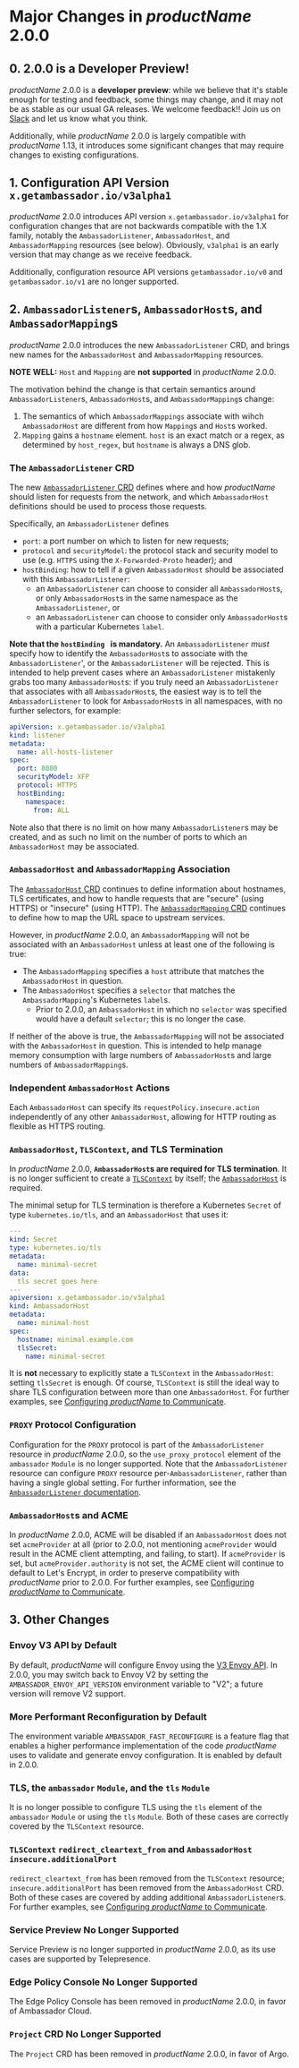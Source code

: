 Major Changes in $productName$ 2.0.0
====================================

## 0. 2.0.0 is a Developer Preview!

$productName$ 2.0.0 is a **developer preview**: while we believe that it's stable enough for testing and feedback, some things may change, and it may not be as stable as our usual GA releases. We welcome feedback!! Join us on [Slack](https://a8r.io/slack) and let us know what you think.

Additionally, while $productName$ 2.0.0 is largely compatible with $productName$ 1.13, it introduces some significant changes that may require changes to existing configurations.

## 1. Configuration API Version `x.getambassador.io/v3alpha1`

$productName$ 2.0.0 introduces API version `x.getambassador.io/v3alpha1` for configuration changes that are not backwards compatible with the 1.X family, notably the `AmbassadorListener`, `AmbassadorHost`, and `AmbassadorMapping` resources (see below). Obviously, `v3alpha1` is an early version that may change as we receive feedback.

Additionally, configuration resource API versions `getambassador.io/v0` and `getambassador.io/v1` are no longer supported.

## 2. `AmbassadorListener`s, `AmbassadorHost`s, and `AmbassadorMapping`s

$productName$ 2.0.0 introduces the new `AmbassadorListener` CRD, and brings new names for the `AmbassadorHost` and `AmbassadorMapping` resources. 

**NOTE WELL:** `Host` and `Mapping` are **not supported** in $productName$ 2.0.0.

The motivation behind the change is that certain semantics around `AmbassadorListener`s, `AmbassadorHost`s, and `AmbassadorMapping`s change:

   1. The semantics of which `AmbassadorMappings` associate with wihch `AmbassadorHost` are different from how `Mapping`s and `Host`s worked.
   2. `Mapping` gains a `hostname` element. `host` is an exact match or a regex, as determined by `host_regex`, but `hostname` is always a DNS glob.

### The `AmbassadorListener` CRD

The new [`AmbassadorListener` CRD](../../topics/running/ambassadorlistener) defines where and how $productName$ should listen for requests from the network, and which `AmbassadorHost` definitions should be used to process those requests.

Specifically, an `AmbassadorListener` defines 

- `port`: a port number on which to listen for new requests;
- `protocol` and `securityModel`: the protocol stack and security model to use (e.g. `HTTPS` using the `X-Forwarded-Proto` header); and
- `hostBinding`: how to tell if a given `AmbassadorHost` should be associated with this `AmbassadorListener`:
   - an `AmbassadorListener` can choose to consider all `AmbassadorHost`s, or only `AmbassadorHost`s in the same namespace as the `AmbassadorListener`, or
   - an `AmbassadorListener` can choose to consider only `AmbassadorHost`s with a particular Kubernetes `label`.

**Note that the `hostBinding ` is mandatory.** An `AmbassadorListener` _must_ specify how to identify the `AmbassadorHost`s to associate with the `AmbassadorListener`', or the `AmbassadorListener` will be rejected. This is intended to help prevent cases where an `AmbassadorListener` mistakenly grabs too many `AmbassadorHost`s: if you truly need an `AmbassadorListener` that associates with all `AmbassadorHost`s, the easiest way is to tell the `AmbassadorListener` to look for `AmbassadorHost`s in all namespaces, with no further selectors, for example:

```yaml
apiVersion: x.getambassador.io/v3alpha1
kind: listener
metadata:
  name: all-hosts-listener
spec:
  port: 8080
  securityModel: XFP
  protocol: HTTPS
  hostBinding:
    namespace:
      from: ALL
```

Note also that there is no limit on how many `AmbassadorListener`s may be created, and as such no limit on the number of ports to which an `AmbassadorHost` may be associated.

### `AmbassadorHost` and `AmbassadorMapping` Association

The [`AmbassadorHost` CRD](../../topics/running/host) continues to define information about hostnames, TLS certificates, and how to handle requests that are "secure" (using HTTPS) or "insecure" (using HTTP). The [`AmbassadorMapping` CRD](../../topics/using/intro-mappings) continues to define how to map the URL space to upstream services.

However, in $productName$ 2.0.0, an `AmbassadorMapping` will not be associated with an `AmbassadorHost` unless at least one of the following is true:

- The `AmbassadorMapping` specifies a `host` attribute that matches the `AmbassadorHost` in question.
- The `AmbassadorHost` specifies a `selector` that matches the `AmbassadorMapping`'s Kubernetes `label`s.
   - Prior to 2.0.0, an `AmbassadorHost` in which no `selector` was specified would have a default `selector`; this is no longer the case.

If neither of the above is true, the `AmbassadorMapping` will not be associated with the `AmbassadorHost` in question. This is intended to help manage memory consumption with large numbers of `AmbassadorHost`s and large numbers of `AmbassadorMapping`s.

### Independent `AmbassadorHost` Actions

Each `AmbassadorHost` can specify its `requestPolicy.insecure.action` independently of any other `AmbassadorHost`, allowing for HTTP routing as flexible as HTTPS routing.

### `AmbassadorHost`, `TLSContext`, and TLS Termination

In $productName$ 2.0.0, **`AmbassadorHost`s are required for TLS termination**. It is no longer sufficient to create a [`TLSContext`](../../topics/running/tls/#tlscontext) by itself; the [`AmbassadorHost`](../../topics/running/host) is required.

The minimal setup for TLS termination is therefore a Kubernetes `Secret` of type `kubernetes.io/tls`, and an `AmbassadorHost` that uses it:

```yaml
---
kind: Secret
type: kubernetes.io/tls
metadata:
  name: minimal-secret
data:
  tls secret goes here
---
apiversion: x.getambassador.io/v3alpha1
kind: AmbassadorHost
metadata:
  name: minimal-host
spec:
  hostname: minimal.example.com
  tlsSecret:
    name: minimal-secret
```

It is **not** necessary to explicitly state a `TLSContext` in the `AmbassadorHost`: setting `tlsSecret` is enough. Of course, `TLSContext` is still the ideal way to share TLS configuration between more than one `AmbassadorHost`. For further examples, see [Configuring $productName$ to Communicate](../../howtos/configure-communications).

### `PROXY` Protocol Configuration

Configuration for the `PROXY` protocol is part of the `AmbassadorListener` resource in $productName$ 2.0.0, so the `use_proxy_protocol` element of the `ambassador` `Module` is no longer supported. Note that the `AmbassadorListener` resource can configure `PROXY` resource per-`AmbassadorListener`, rather than having a single global setting. For further information, see the [`AmbassadorListener` documentation](../../topics/running/ambassadorlistener).

### `AmbassadorHost`s and ACME

In $productName$ 2.0.0, ACME will be disabled if an `AmbassadorHost` does not set `acmeProvider` at all (prior to 2.0.0, not mentioning `acmeProvider` would result in the ACME client attempting, and failing, to start). If `acmeProvider` is set, but `acmeProvider.authority` is not set, the ACME client will continue to default to Let's Encrypt, in order to preserve compatibility with $productName$ prior to 2.0.0. For further examples, see [Configuring $productName$ to Communicate](../../howtos/configure-communications).

## 3. Other Changes

### Envoy V3 API by Default

By default, $productName$ will configure Envoy using the [V3 Envoy API](https://www.envoyproxy.io/docs/envoy/latest/api-v3/api). In 2.0.0, you may switch back to Envoy V2 by setting the `AMBASSADOR_ENVOY_API_VERSION` environment variable to "V2"; a future version will remove V2 support.

### More Performant Reconfiguration by Default

The environment variable `AMBASSADOR_FAST_RECONFIGURE` is a feature flag that enables a higher performance implementation of the code $productName$ uses to validate and generate envoy configuration. It is enabled by default in 2.0.0.

### TLS, the `ambassador` `Module`, and the `tls` `Module`

It is no longer possible to configure TLS using the `tls` element of the `ambassador` `Module` or using the `tls` `Module`. Both of these cases are correctly covered by the `TLSContext` resource.

### `TLSContext` `redirect_cleartext_from` and `AmbassadorHost` `insecure.additionalPort`

`redirect_cleartext_from` has been removed from the `TLSContext` resource; `insecure.additionalPort` has been removed from the `AmbassadorHost` CRD. Both of these cases are covered by adding additional `AmbassadorListener`s. For further examples, see [Configuring $productName$ to Communicate](../../howtos/configure-communications).

### Service Preview No Longer Supported

Service Preview is no longer supported in $productName$ 2.0.0, as its use cases are supported by Telepresence.

### Edge Policy Console No Longer Supported

The Edge Policy Console has been removed in $productName$ 2.0.0, in favor of Ambassador Cloud.

### `Project` CRD No Longer Supported

The `Project` CRD has been removed in $productName$ 2.0.0, in favor of Argo.


